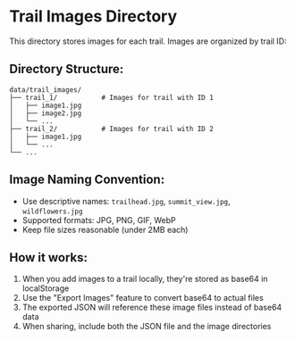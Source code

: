 # Trail Images Directory

This directory stores images for each trail. Images are organized by trail ID:

## Directory Structure:
```
data/trail_images/
├── trail_1/           # Images for trail with ID 1
│   ├── image1.jpg
│   ├── image2.jpg
│   └── ...
├── trail_2/           # Images for trail with ID 2
│   ├── image1.jpg
│   └── ...
└── ...
```

## Image Naming Convention:
- Use descriptive names: `trailhead.jpg`, `summit_view.jpg`, `wildflowers.jpg`
- Supported formats: JPG, PNG, GIF, WebP
- Keep file sizes reasonable (under 2MB each)

## How it works:
1. When you add images to a trail locally, they're stored as base64 in localStorage
2. Use the "Export Images" feature to convert base64 to actual files
3. The exported JSON will reference these image files instead of base64 data
4. When sharing, include both the JSON file and the image directories
